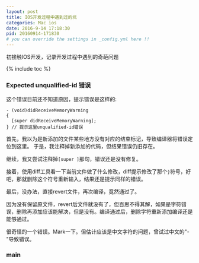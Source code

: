 ```yaml
---
layout: post
title: IOS开发过程中遇到过的坑
categories: Mac ios
date: 2016-9-14 17:18:30
pid: 20160914-171830
# you can override the settings in _config.yml here !!
---
```

初接触IOS开发，记录开发过程中遇到的奇葩问题

{% include toc %}

### Expected unqualified-id 错误
这个错误目前还不知道原因，提示错误是这样的:

```objective_c
- (void)didReceiveMemoryWarning
{
  [super didReceiveMemoryWarning];
} // 提示这里unqualified-id错误
```
首先，我以为是新添加的文件某些地方没有对应的结束标记，导致编译器将错误定位到这里。
于是，我注释掉新添加的代码，但结果错误仍旧存在。

继续，我又尝试注释掉`[super ]`那句，错误还是没有修复。

接着，使用diff工具看一下当前文件做了什么修改，diff提示修改了那个`}`符号，好吧，那就删除这个符号重新输入，结果还是提示同样的错误。

最后，没办法，直接revert文件，再次编译，竟然通过了。

因为没有保留原文件，revert后文件就没有了，但百思不得其解，如果是字符错误，删除再添加应该能解决，但是没有。编译通过后，删除字符重新添加编译还是能够通过。

很奇怪的一个错误。Mark一下。但估计应该是中文字符的问题，曾试过中文的"-"导致错误。

### main
